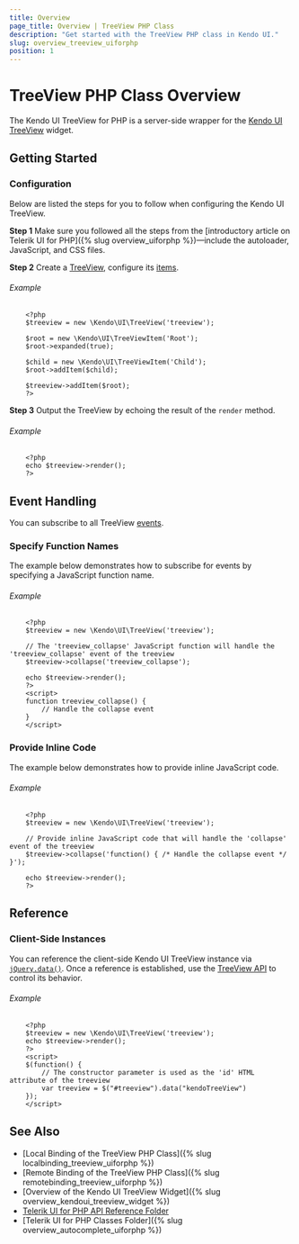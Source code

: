 ```yaml
---
title: Overview
page_title: Overview | TreeView PHP Class
description: "Get started with the TreeView PHP class in Kendo UI."
slug: overview_treeview_uiforphp
position: 1
---
```


# TreeView PHP Class Overview

The Kendo UI TreeView for PHP is a server-side wrapper for the [Kendo UI TreeView](/api/javascript/ui/treeview) widget.

## Getting Started

### Configuration

Below are listed the steps for you to follow when configuring the Kendo UI TreeView.

**Step 1** Make sure you followed all the steps from the [introductory article on Telerik UI for PHP]({% slug overview_uiforphp %})&mdash;include the autoloader, JavaScript, and CSS files.

**Step 2** Create a [TreeView](/api/php/Kendo/UI/TreeView), configure its [items](/api/php/Kendo/UI/TreeView#addItem).

###### Example

        <?php
        $treeview = new \Kendo\UI\TreeView('treeview');

        $root = new \Kendo\UI\TreeViewItem('Root');
        $root->expanded(true);

        $child = new \Kendo\UI\TreeViewItem('Child');
        $root->addItem($child);

        $treeview->addItem($root);
        ?>

**Step 3** Output the TreeView by echoing the result of the `render` method.

###### Example

        <?php
        echo $treeview->render();
        ?>

## Event Handling

You can subscribe to all TreeView [events](/api/javascript/ui/treeview#events).

### Specify Function Names

The example below demonstrates how to subscribe for events by specifying a JavaScript function name.

###### Example

        <?php
        $treeview = new \Kendo\UI\TreeView('treeview');

        // The 'treeview_collapse' JavaScript function will handle the 'treeview_collapse' event of the treeview
        $treeview->collapse('treeview_collapse');

        echo $treeview->render();
        ?>
        <script>
        function treeview_collapse() {
            // Handle the collapse event
        }
        </script>

### Provide Inline Code

The example below demonstrates how to provide inline JavaScript code.

###### Example

        <?php
        $treeview = new \Kendo\UI\TreeView('treeview');

        // Provide inline JavaScript code that will handle the 'collapse' event of the treeview
        $treeview->collapse('function() { /* Handle the collapse event */ }');

        echo $treeview->render();
        ?>

<!--*-->
## Reference

### Client-Side Instances

You can reference the client-side Kendo UI TreeView instance via [`jQuery.data()`](http://api.jquery.com/jQuery.data/). Once a reference is established, use the [TreeView API](/api/javascript/ui/treeview#methods) to control its behavior.

###### Example

        <?php
        $treeview = new \Kendo\UI\TreeView('treeview');
        echo $treeview->render();
        ?>
        <script>
        $(function() {
            // The constructor parameter is used as the 'id' HTML attribute of the treeview
            var treeview = $("#treeview").data("kendoTreeView")
        });
        </script>

## See Also

* [Local Binding of the TreeView PHP Class]({% slug localbinding_treeview_uiforphp %})
* [Remote Binding of the TreeView PHP Class]({% slug remotebinding_treeview_uiforphp %})
* [Overview of the Kendo UI TreeView Widget]({% slug overview_kendoui_treeview_widget %})
* [Telerik UI for PHP API Reference Folder](/api/php/Kendo/UI/AutoComplete)
* [Telerik UI for PHP Classes Folder]({% slug overview_autocomplete_uiforphp %})
